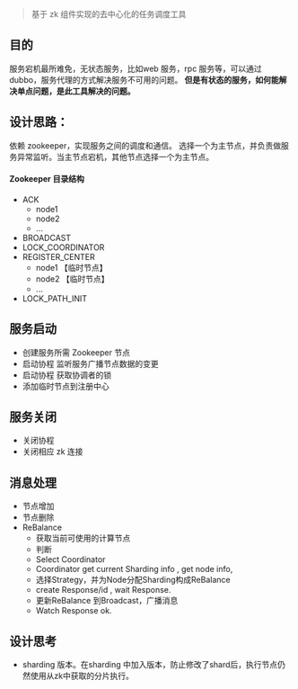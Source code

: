 > 基于 zk 组件实现的去中心化的任务调度工具

## 目的

服务宕机最所难免，无状态服务，比如web 服务，rpc 服务等，可以通过dubbo，服务代理的方式解决服务不可用的问题。
**但是有状态的服务，如何能解决单点问题，是此工具解决的问题。**

## 设计思路：

依赖 zookeeper，实现服务之间的调度和通信。
选择一个为主节点，并负责做服务异常监听。当主节点宕机，其他节点选择一个为主节点。

#### Zookeeper 目录结构
  - ACK
    - node1
    - node2
    - ...
  - BROADCAST
  - LOCK_COORDINATOR
  - REGISTER_CENTER
    - node1 【临时节点】
    - node2 【临时节点】
    - ...
  - LOCK_PATH_INIT

## 服务启动
  - 创建服务所需 Zookeeper 节点
  - 启动协程 监听服务广播节点数据的变更
  - 启动协程 获取协调者的锁
  - 添加临时节点到注册中心

## 服务关闭
  - 关闭协程
  - 关闭相应 zk 连接

## 消息处理
  - 节点增加
  - 节点删除
  - ReBalance
    - 获取当前可使用的计算节点
    - 判断
    - Select Coordinator
    - Coordinator get current Sharding info , get node info,
    - 选择Strategy，并为Node分配Sharding构成ReBalance
    - create Response/id , wait Response.
    - 更新ReBalance 到Broadcast，广播消息
    - Watch Response ok.

## 设计思考

  - sharding 版本。在sharding 中加入版本，防止修改了shard后，执行节点仍然使用从zk中获取的分片执行。
